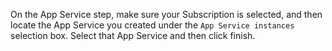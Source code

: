 On the App Service step, make sure your Subscription is selected, and then locate the App Service you created under the `App Service instances` selection box. Select that App Service and then click finish.